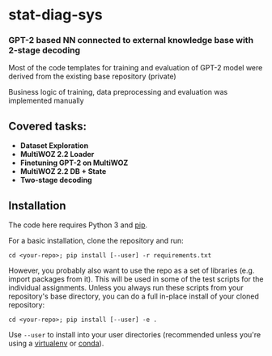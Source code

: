 # stat-diag-sys

### GPT-2 based NN connected to external knowledge base with 2-stage decoding

Most of the code templates for training and evaluation of GPT-2 model were derived from the existing base repository (private)

Business logic of training, data preprocessing and evaluation was implemented manually

## Covered tasks:

- **Dataset Exploration**
- **MultiWOZ 2.2 Loader**
- **Finetuning GPT-2 on MultiWOZ**
- **MultiWOZ 2.2 DB + State**
- **Two-stage decoding**

## Installation

The code here requires Python 3 and [pip](https://pypi.org/project/pip/).

For a basic installation, clone the repository and run:
```
cd <your-repo>; pip install [--user] -r requirements.txt
```

However, you probably also want to use the repo as a set of libraries (e.g. import packages from it).
This will be used in some of the test scripts for the individual assignments. Unless you always run
these scripts from your repository's base directory, you can do a full in-place install of 
your cloned repository:
```
cd <your-repo>; pip install [--user] -e .
```

Use `--user` to install into your user directories (recommended unless you're using 
a [virtualenv](https://virtualenv.pypa.io/en/latest/) or [conda](https://docs.conda.io/en/latest/)).